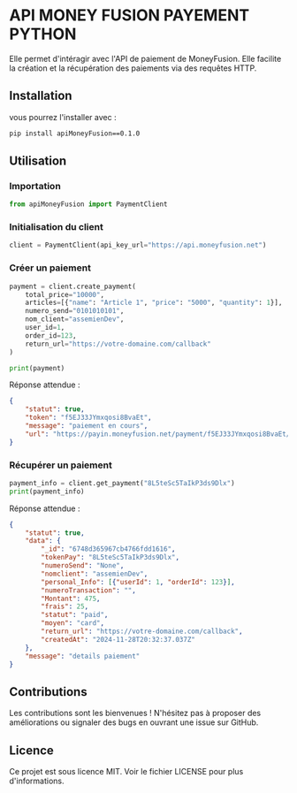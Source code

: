 # API MONEY FUSION PAYEMENT PYTHON

Elle permet d'intéragir avec l'API de paiement de MoneyFusion. Elle facilite la création et la récupération des paiements via des requêtes HTTP.

## Installation

vous pourrez l'installer avec :

```sh
pip install apiMoneyFusion==0.1.0
```

## Utilisation

### Importation

```python
from apiMoneyFusion import PaymentClient
```

### Initialisation du client

```python
client = PaymentClient(api_key_url="https://api.moneyfusion.net")
```

### Créer un paiement

```python
payment = client.create_payment(
    total_price="10000",
    articles=[{"name": "Article 1", "price": "5000", "quantity": 1}],
    numero_send="0101010101",
    nom_client="assemienDev",
    user_id=1,
    order_id=123,
    return_url="https://votre-domaine.com/callback"
)

print(payment)
```

Réponse attendue :

```json
{
    "statut": true,
    "token": "f5EJ33JYmxqosi8BvaEt",
    "message": "paiement en cours",
    "url": "https://payin.moneyfusion.net/payment/f5EJ33JYmxqosi8BvaEt/10000/John Doe"
}
```

### Récupérer un paiement

```python
payment_info = client.get_payment("8L5teSc5TaIkP3ds9Dlx")
print(payment_info)
```

Réponse attendue :

```json
{
    "statut": true,
    "data": {
        "_id": "6748d365967cb4766fdd1616",
        "tokenPay": "8L5teSc5TaIkP3ds9Dlx",
        "numeroSend": "None",
        "nomclient": "assemienDev",
        "personal_Info": [{"userId": 1, "orderId": 123}],
        "numeroTransaction": "",
        "Montant": 475,
        "frais": 25,
        "statut": "paid",
        "moyen": "card",
        "return_url": "https://votre-domaine.com/callback",
        "createdAt": "2024-11-28T20:32:37.037Z"
    },
    "message": "details paiement"
}
```

## Contributions

Les contributions sont les bienvenues ! N'hésitez pas à proposer des améliorations ou signaler des bugs en ouvrant une issue sur GitHub.

## Licence

Ce projet est sous licence MIT. Voir le fichier LICENSE pour plus d'informations.

